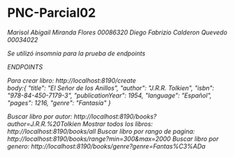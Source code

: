# PNC-Parcial02

*Marisol Abigail Miranda Flores 00086320*
*Diego Fabrizio Calderon Quevedo 00034022*

*Se utilizó insomnia para la prueba de endpoints*


*ENDPOINTS*

*Para crear libro: 
http://localhost:8190/create   
body:{
	"title": "El Señor de los Anillos",
    "author": "J.R.R. Tolkien",
    "isbn": "978-84-450-7179-3",
    "publicationYear": 1954,
    "language": "Español",
    "pages": 1216,
    "genre": "Fantasía"
}*

*Buscar libro por autor: http://localhost:8190/books?author=J.R.R.%20Tolkien*
*Mostrar todos los libros: http://localhost:8190/books/all*
*Buscar libro por rango de pagina: http://localhost:8190/books/range?min=300&max=2000*
*Buscar libro por genero: http://localhost:8190/books/genre?genre=Fantas%C3%ADa*